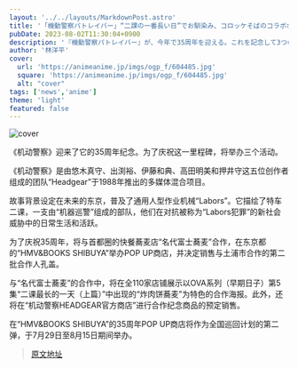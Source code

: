 ```yaml
---
layout: '../../layouts/MarkdownPost.astro'
title: '「機動警察パトレイバー」“二課の一番長い日”でお馴染み、コロッケそばのコラボポスターが富士そばに掲示！ 35周年企画を展開'
pubDate: 2023-08-02T11:30:04+0900
description: '『機動警察パトレイバー』が、今年で35周年を迎える。これを記念して3つの企画が実施される。'
author: '林洋平'
cover:
  url: 'https://animeanime.jp/imgs/ogp_f/604485.jpg'
  square: 'https://animeanime.jp/imgs/ogp_f/604485.jpg'
  alt: "cover"
tags: ['news','anime']
theme: 'light'
featured: false
---
```


![cover](https://animeanime.jp/imgs/ogp_f/604485.jpg)

《机动警察》迎来了它的35周年纪念。为了庆祝这一里程碑，将举办三个活动。

《机动警察》是由悠木真守、出渕裕、伊藤和典、高田明美和押井守这五位创作者组成的团队“Headgear”于1988年推出的多媒体混合项目。

故事背景设定在未来的东京，普及了通用人型作业机械“Labors”。它描绘了特车二课，一支由“机器巡警”组成的部队，他们在对抗被称为“Labors犯罪”的新社会威胁中的日常生活和活跃。

为了庆祝35周年，将与首都圈的快餐蕎麦店“名代富士蕎麦”合作，在东京都的“HMV&BOOKS SHIBUYA”举办POP UP商店，并决定销售与土浦市合作的第二批合作人孔盖。

与“名代富士蕎麦”的合作中，将在全110家店铺展示以OVA系列（早期日子）第5集“二课最长的一天（上篇）”中出现的“炸肉饼蕎麦”为特色的合作海报。此外，还将在“机动警察HEADGEAR官方商店”进行合作纪念商品的预定销售。

在“HMV&BOOKS SHIBUYA”的35周年POP UP商店将作为全国巡回计划的第二弹，于7月29日至8月15日期间举办。

>[原文地址](https://animeanime.jp/article/2023/08/02/79020.html)  